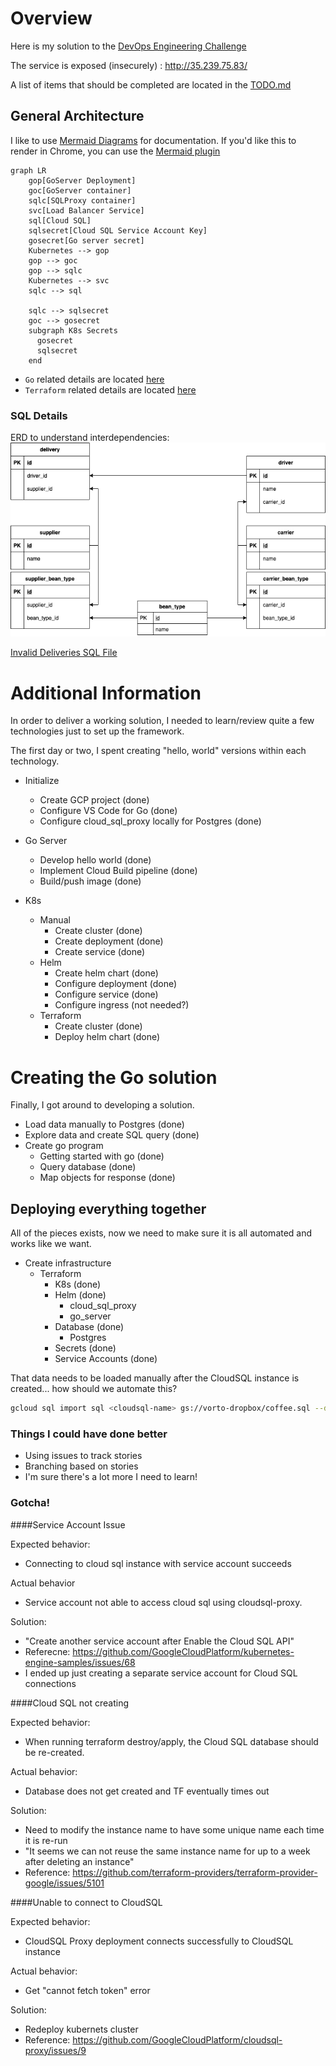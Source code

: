 # Overview

Here is my solution to the [DevOps Engineering Challenge](https://gist.github.com/VortoEng/53a027df8665b2bcca160b8256393f4f)

The service is exposed (insecurely) :
http://35.239.75.83/

A list of items that should be completed are located in the [TODO.md](./TODO.md)

## General Architecture

I like to use [Mermaid Diagrams](https://mermaid-js.github.io/mermaid/#/) for documentation.  If you'd like this to render in Chrome, you can use the [Mermaid plugin](https://chrome.google.com/webstore/detail/github-%20-mermaid/goiiopgdnkogdbjmncgedmgpoajilohe?hl=en)

```mermaid
graph LR
    gop[GoServer Deployment]
    goc[GoServer container]
    sqlc[SQLProxy container]
    svc[Load Balancer Service]
    sql[Cloud SQL]
    sqlsecret[Cloud SQL Service Account Key]
    gosecret[Go server secret]
    Kubernetes --> gop
    gop --> goc
    gop --> sqlc
    Kubernetes --> svc
    sqlc --> sql

    sqlc --> sqlsecret
    goc --> gosecret
    subgraph K8s Secrets
      gosecret
      sqlsecret
    end
```

* `Go` related details are located [here](./go/README.md)
* `Terraform` related details are located [here](./terraform/README.md)

### SQL Details

ERD to understand interdependencies:
![img](./doc/vorto_coffee_erd.png)

[Invalid Deliveries SQL File](./manually_deploy/cloudsql/invalid_deliveries.sql)

# Additional Information

In order to deliver a working solution, I needed to learn/review quite a few technologies just to set up the framework.

The first day or two, I spent creating "hello, world" versions within each technology.

* Initialize
    * Create GCP project (done)
    * Configure VS Code for Go (done)
    * Configure cloud_sql_proxy locally for Postgres (done)

* Go Server
    * Develop hello world (done)
    * Implement Cloud Build pipeline (done)
    * Build/push image (done)
* K8s
    * Manual
        * Create cluster (done)
        * Create deployment (done)
        * Create service (done)
    * Helm
        * Create helm chart (done)
        * Configure deployment (done)
        * Configure service (done)
        * Configure ingress (not needed?)
    * Terraform
        * Create cluster (done)
        * Deploy helm chart (done)

# Creating the Go solution

Finally, I got around to developing a solution.

* Load data manually to Postgres (done)
* Explore data and create SQL query (done)
* Create go program
    * Getting started with go (done)
    * Query database (done)
    * Map objects for response (done)

## Deploying everything together

All of the pieces exists, now we need to make sure it is all automated and works like we want.

* Create infrastructure
    * Terraform
        * K8s (done)
        * Helm (done)
            * cloud_sql_proxy
            * go_server
        * Database (done)
            * Postgres
        * Secrets (done)
        * Service Accounts (done)

That data needs to be loaded manually after the CloudSQL instance is created... how should we automate this?
```sh
gcloud sql import sql <cloudsql-name> gs://vorto-dropbox/coffee.sql --database public --user postgres
```

### Things I could have done better

* Using issues to track stories
* Branching based on stories
* I'm sure there's a lot more I need to learn!

### Gotcha!

####Service Account Issue

Expected behavior:
* Connecting to cloud sql instance with service account succeeds

Actual behavior
* Service account not able to access cloud sql using cloudsql-proxy.

Solution:
* "Create another service account after Enable the Cloud SQL API"
* Referecne: https://github.com/GoogleCloudPlatform/kubernetes-engine-samples/issues/68
* I ended up just creating a separate service account for Cloud SQL connections

####Cloud SQL not creating

Expected behavior:
* When running terraform destroy/apply, the Cloud SQL database should be re-created.

Actual behavior:
* Database does not get created and TF eventually times out

Solution:
* Need to modify the instance name to have some unique name each time it is re-run
* "It seems we can not reuse the same instance name for up to a week after deleting an instance"
* Reference: https://github.com/terraform-providers/terraform-provider-google/issues/5101

####Unable to connect to CloudSQL

Expected behavior:
* CloudSQL Proxy deployment connects successfully to CloudSQL instance

Actual behavior:
* Get "cannot fetch token" error

Solution:
* Redeploy kubernets cluster
* Reference: https://github.com/GoogleCloudPlatform/cloudsql-proxy/issues/9
